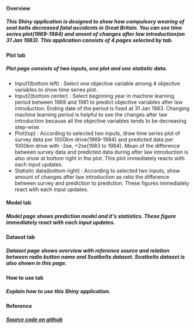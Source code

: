 #### Overview  
##### This Shiny application is designed to show how compulsory wearing of seat belts decreased fatal accidents in Great Britain. You can see time series plot(1969-1984) and amont of changes after law introduction(on 31 Jan 1983). This application consists of 4 pages selected by tab. 

#### Plot tab  
##### Plot page consists of two inputs, one plot and one statistic data.
- Input1(bottom left) : Select one objective variable among 4 objective variables to show time series plot.  
- Input2(bottom center) : Select beginning year in machine learning period between 1969 and 1981 to predict objective variables after law introduction. Ending date of the period is fixed at 31 Jan 1983. Changing machine learning period is helpful to see the changes after law introduction because all the objective variables tends to be decreasing step-wise.  
- Plot(top) : According to selected two inputs, draw time series plot of survey data per 1000km drive(1969-1984) and predicted data per 1000km drive with -2se, +2se(1983 to 1984). Mean of the difference between survey data and predicted data during after law introduction is also show at bottom right in the plot. This plot immediately reacts with each input updates.  
- Statistic data(bottom right) : According to selected two inputs, show amount of changes after law introduction as ratio the difference between survey and prediction to prediction. These figures immediately react with each input updates.   

#### Model tab  
##### Model page shows prediction model and it's statistics. These figure immediately react with each input updates.   

#### Dataset tab  
##### Dataset page shows overview with reference source and relation between radio button name and Seatbelts dataset. Seatbelts dataset is also shown in this page.  

#### How to use tab  
##### Explain how to use this Shiny application. 

#### Reference  
##### [Source code on github](http://github.com/mmasuda/Developing-Data-Products-Shiny-)  

